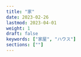 ```yaml
---
title: "家"
date: 2023-02-26
lastmod: 2023-04-01
weight: 1
draft: false
keywords: ["家屋", "ハウス"]
sections: [""]
---
```

